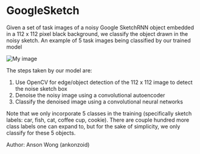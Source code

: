 # GoogleSketch 

Given a set of task images of a noisy Google SketchRNN object embedded in a 112 x 112 pixel black background, we classify the object drawn in the noisy sketch. An example of 5 task images being classified by our trained model 

![My image](ankonzoid.github.com/GoogleSketch/results/MAIN_RESULT.png)

The steps taken by our model are:

1) Use OpenCV for edge/object detection of the 112 x 112 image to detect the noise sketch box
2) Denoise the noisy image using a convolutional autoencoder
3) Classify the denoised image using a convolutional neural networks

Note that we only incorporate 5 classes in the training (specifically sketch labels: car, fish, cat, coffee cup, cookie). There are couple hundred more class labels one can expand to, but for the sake of simplicity, we only classify for these 5 objects.

Author: Anson Wong (ankonzoid)
